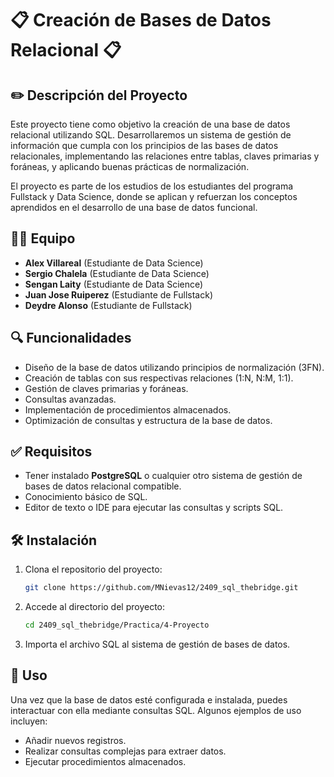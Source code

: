 # 📋 Creación de Bases de Datos Relacional 📋

## ✏️ Descripción del Proyecto 
Este proyecto tiene como objetivo la creación de una base de datos relacional utilizando SQL. Desarrollaremos un sistema de gestión de información que cumpla con los principios de las bases de datos relacionales, implementando las relaciones entre tablas, claves primarias y foráneas, y aplicando buenas prácticas de normalización.

El proyecto es parte de los estudios de los estudiantes del programa Fullstack y Data Science, donde se aplican y refuerzan los conceptos aprendidos en el desarrollo de una base de datos funcional.

## 👩‍💻 Equipo
- **Alex Villareal** (Estudiante de Data Science)
- **Sergio Chalela** (Estudiante de Data Science)
- **Sengan Laity** (Estudiante de Data Science)
- **Juan Jose Ruiperez** (Estudiante de Fullstack)
- **Deydre Alonso** (Estudiante de Fullstack)


## 🔍 Funcionalidades
- Diseño de la base de datos utilizando principios de normalización (3FN).
- Creación de tablas con sus respectivas relaciones (1:N, N:M, 1:1).
- Gestión de claves primarias y foráneas.
- Consultas avanzadas.
- Implementación de procedimientos almacenados.
- Optimización de consultas y estructura de la base de datos.

## ✅ Requisitos
- Tener instalado **PostgreSQL** o cualquier otro sistema de gestión de bases de datos relacional compatible.
- Conocimiento básico de SQL.
- Editor de texto o IDE para ejecutar las consultas y scripts SQL.

## 🛠️ Instalación
1. Clona el repositorio del proyecto:
    ```bash
    git clone https://github.com/MNievas12/2409_sql_thebridge.git
    ```
2. Accede al directorio del proyecto:
    ```bash
    cd 2409_sql_thebridge/Practica/4-Proyecto
    ```
3. Importa el archivo SQL al sistema de gestión de bases de datos.

## 🔧 Uso
Una vez que la base de datos esté configurada e instalada, puedes interactuar con ella mediante consultas SQL. Algunos ejemplos de uso incluyen:
- Añadir nuevos registros.
- Realizar consultas complejas para extraer datos.
- Ejecutar procedimientos almacenados.

